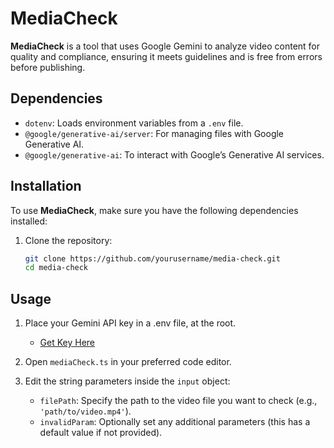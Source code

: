 # MediaCheck

**MediaCheck** is a tool that uses Google Gemini to analyze video content for quality and compliance, ensuring it meets guidelines and is free from errors before publishing.

## Dependencies

- `dotenv`: Loads environment variables from a `.env` file.
- `@google/generative-ai/server`: For managing files with Google Generative AI.
- `@google/generative-ai`: To interact with Google’s Generative AI services.

## Installation

To use **MediaCheck**, make sure you have the following dependencies installed:

1. Clone the repository:
   ```sh
   git clone https://github.com/yourusername/media-check.git
   cd media-check

## Usage
1. Place your Gemini API key in a .env file, at the root.
   - [Get Key Here](https://aistudio.google.com/app/apikey)

2. Open `mediaCheck.ts` in your preferred code editor.

3. Edit the string parameters inside the `input` object:
   - `filePath`: Specify the path to the video file you want to check (e.g., `'path/to/video.mp4'`).
   - `invalidParam`: Optionally set any additional parameters (this has a default value if not provided).




